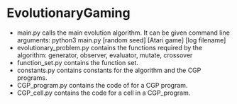 # EvolutionaryGaming

* main.py calls the main evolution algorithm. It can be given command line arguments: python3 main.py [random seed] [Atari game] [log filename]
* evolutionary_problem.py contains the functions required by the algorithm: generator, observer, evaluator, mutate, crossover
* function_set.py contains the function set.
* constants.py contains constants for the algorithm and the CGP programs.
* CGP_program.py contains the code of for a CGP program.
* CGP_cell.py contains the code for a cell in a CGP_program.
